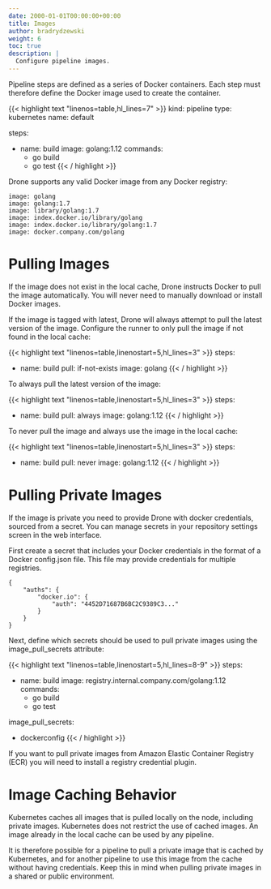 ```yaml
---
date: 2000-01-01T00:00:00+00:00
title: Images
author: bradrydzewski
weight: 6
toc: true
description: |
  Configure pipeline images.
---
```


Pipeline steps are defined as a series of Docker containers. Each step must therefore define the Docker image used to create the container.

{{< highlight text "linenos=table,hl_lines=7" >}}
kind: pipeline
type: kubernetes
name: default

steps:
- name: build
  image: golang:1.12
  commands:
  - go build
  - go test
{{< / highlight >}}

Drone supports any valid Docker image from any Docker registry:

```
image: golang
image: golang:1.7
image: library/golang:1.7
image: index.docker.io/library/golang
image: index.docker.io/library/golang:1.7
image: docker.company.com/golang
```

# Pulling Images

If the image does not exist in the local cache, Drone instructs Docker to pull the image automatically. You will never need to manually download or install Docker images.

If the image is tagged with latest, Drone will always attempt to pull the latest version of the image. Configure the runner to only pull the image if not found in the local cache:

{{< highlight text "linenos=table,linenostart=5,hl_lines=3" >}}
steps:
- name: build
  pull: if-not-exists
  image: golang
{{< / highlight >}}

To always pull the latest version of the image:

{{< highlight text "linenos=table,linenostart=5,hl_lines=3" >}}
steps:
- name: build
  pull: always
  image: golang:1.12
{{< / highlight >}}

To never pull the image and always use the image in the local cache:

{{< highlight text "linenos=table,linenostart=5,hl_lines=3" >}}
steps:
- name: build
  pull: never
  image: golang:1.12
{{< / highlight >}}

# Pulling Private Images

If the image is private you need to provide Drone with docker credentials, sourced from a secret. You can manage secrets in your repository settings screen in the web interface.

First create a secret that includes your Docker credentials in the format of a Docker config.json file. This file may provide credentials for multiple registries.

```
{
    "auths": {
        "docker.io": {
            "auth": "4452D71687B6BC2C9389C3..."
        }
    }
}
```

Next, define which secrets should be used to pull private images using the image_pull_secrets attribute:

{{< highlight text "linenos=table,linenostart=5,hl_lines=8-9" >}}
steps:
- name: build
  image: registry.internal.company.com/golang:1.12
  commands:
  - go build
  - go test

image_pull_secrets:
- dockerconfig
{{< / highlight >}}

<div class="alert">
If you want to pull private images from Amazon Elastic Container Registry (ECR) you will need to install a registry credential plugin.
</div>


# Image Caching Behavior

Kubernetes caches all images that is pulled locally on the node, including private images. Kubernetes does not restrict the use of cached images. An image already in the local cache can be used by any pipeline.

It is therefore possible for a pipeline to pull a private image that is cached by Kubernetes, and for another pipeline to use this image from the cache without having credentials. Keep this in mind when pulling private images in a shared or public environment.
